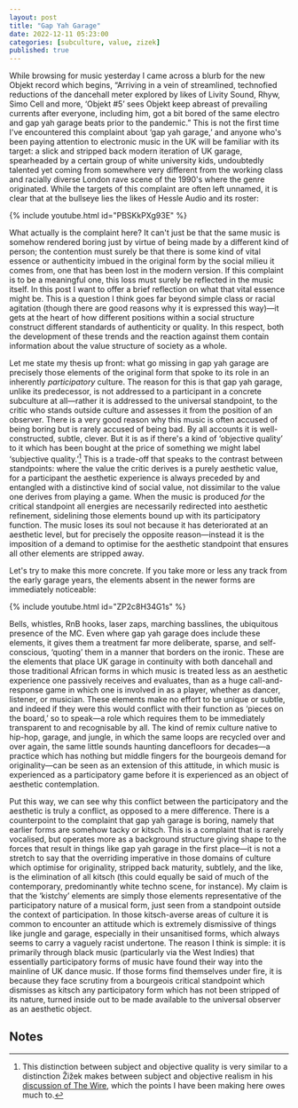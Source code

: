 ```yaml
---
layout: post
title: "Gap Yah Garage"
date: 2022-12-11 05:23:00
categories: [subculture, value, zizek]
published: true
---
```


While browsing for music yesterday I came across a blurb for the new Objekt record which begins, “Arriving in a vein of streamlined, technofied reductions of the dancehall meter explored by likes of Livity Sound, Rhyw, Simo Cell and more, ‘Objekt #5’ sees Objekt keep abreast of prevailing currents after everyone, including him, got a bit bored of the same electro and gap yah garage beats prior to the pandemic.” This is not the first time I've encountered this complaint about ‘gap yah garage,’ and anyone who's been paying attention to electronic music in the UK will be familiar with its target: a slick and stripped back modern iteration of UK garage, spearheaded by a certain group of white university kids, undoubtedly talented yet coming from somewhere very different from the working class and racially diverse London rave scene of the 1990's where the genre originated. While the targets of this complaint are often left unnamed, it is clear that at the bullseye lies the likes of Hessle Audio and its roster:

{% include youtube.html id="PBSKkPXg93E" %}

What actually is the complaint here? It can't just be that the same music is somehow rendered boring just by virtue of being made by a different kind of person; the contention must surely be that there is some kind of vital essence or authenticity imbued in the original form by the social milieu it comes from, one that has been lost in the modern version. If this complaint is to be a meaningful one, this loss must surely be reflected in the music itself. In this post I want to offer a brief reflection on what that vital essence might be. This is a question I think goes far beyond simple class or racial agitation (though there are good reasons why it is expressed this way)—it gets at the heart of how different positions within a social structure construct different standards of authenticity or quality. In this respect, both the development of these trends and the reaction against them contain information about the value structure of society as a whole.

Let me state my thesis up front: what go missing in gap yah garage are precisely those elements of the original form that spoke to its role in an inherently _participatory_ culture. The reason for this is that gap yah garage, unlike its predecessor, is not addressed to a participant in a concrete subculture at all—rather it is addressed to the universal standpoint, to the critic who stands outside culture and assesses it from the position of an observer. There is a very good reason why this music is often accused of being boring but is rarely accused of being bad. By all accounts it is well-constructed, subtle, clever. But it is as if there's a kind of ‘objective quality’ to it which has been bought at the price of something we might label ‘subjective quality.’[^1] This is a trade-off that speaks to the contrast between standpoints: where the value the critic derives is a purely aesthetic value, for a participant the aesthetic experience is always preceded by and entangled with a distinctive kind of social value, not dissimilar to the value one derives from playing a game. When the music is produced _for_ the critical standpoint all energies are necessarily redirected into aesthetic refinement, sidelining those elements bound up with its participatory function. The music loses its soul not because it has deteriorated at an aesthetic level, but for precisely the opposite reason—instead it is the imposition of a demand to optimise for the aesthetic standpoint that ensures all other elements are stripped away.

Let's try to make this more concrete. If you take more or less any track from the early garage years, the elements absent in the newer forms are immediately noticeable:

{% include youtube.html id="ZP2c8H34G1s" %}

Bells, whistles, RnB hooks, laser zaps, marching basslines, the ubiquitous presence of the MC. Even where gap yah garage does include these elements, it gives them a treatment far more deliberate, sparse, and self-conscious, ‘quoting’ them in a manner that borders on the ironic. These are the elements that place UK garage in continuity with both dancehall and those traditional African forms in which music is treated less as an aesthetic experience one passively receives and evaluates, than as a huge call-and-response game in which one is involved in as a player, whether as dancer, listener, or musician. These elements make no effort to be unique or subtle, and indeed if they were this would conflict with their function as ‘pieces on the board,’ so to speak—a role which requires them to be immediately transparent to and recognisable by all. The kind of remix culture native to hip-hop, garage, and jungle, in which the same loops are recycled over and over again, the same little sounds haunting dancefloors for decades—a practice which has nothing but middle fingers for the bourgeois demand for originality—can be seen as an extension of this attitude, in which music is experienced as a participatory game before it is experienced as an object of aesthetic contemplation.  

Put this way, we can see why this conflict between the participatory and the aesthetic is truly a conflict, as opposed to a mere difference. There is a counterpoint to the complaint that gap yah garage is boring, namely that earlier forms are somehow tacky or kitsch. This is a complaint that is rarely vocalised, but operates more as a background structure giving shape to the forces that result in things like gap yah garage in the first place—it is not a stretch to say that the overriding
imperative in those domains of culture which optimise for originality, stripped back maturity, subtlely, and the like, is the elimination of all kitsch (this could equally be said of much of the contemporary, predominantly white techno scene, for instance). My claim is that the ‘kistchy’ elements are simply those elements representative of the participatory nature of a musical form, just seen from a standpoint outside the context of participation. In those kitsch-averse areas of culture it is common to encounter an attitude which is extremely dismissive of things like jungle and garage, especially in their unsanitised forms, which always seems to carry a vaguely racist undertone. The reason I think is simple: it is primarily through black music (particularly via the West Indies) that essentially participatory forms of music have found their way into the mainline of UK dance music. If those forms find themselves under fire, it is because they face scrutiny from a bourgeois critical standpoint which dismisses as kitsch any participatory form which has not been stripped of its nature, turned inside out to be made available to the universal observer as an aesthetic object.

## Notes

[^1]: This distinction between subject and objective quality is very similar to a distinction Žižek makes between subject and objective realism in his [discussion of The Wire](https://www.youtube.com/watch?v=Fsf4rAGlR5s&t=4608s&ab_channel=Emporium), which the points I have been making here owes much to.
